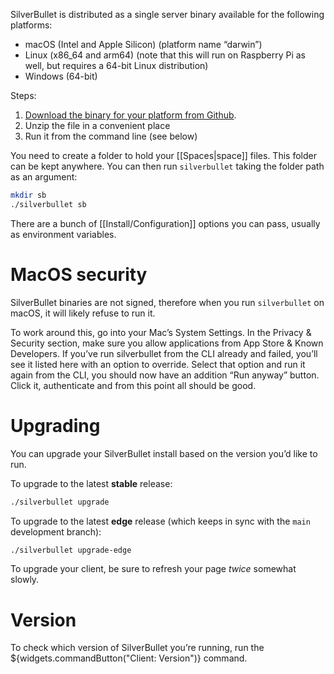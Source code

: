 SilverBullet is distributed as a single server binary available for the following platforms:

* macOS (Intel and Apple Silicon) (platform name “darwin”)
* Linux (x86_64 and arm64) (note that this will run on Raspberry Pi as well, but requires a 64-bit Linux distribution)
* Windows (64-bit)

Steps:
1. [Download the binary for your platform from Github](https://github.com/silverbulletmd/silverbullet/releases).
2. Unzip the file in a convenient place
3. Run it from the command line (see below)

You need to create a folder to hold your [[Spaces|space]] files. This folder can be kept anywhere. You can then run `silverbullet` taking the folder path as an argument:

```bash
mkdir sb
./silverbullet sb
```

There are a bunch of [[Install/Configuration]] options you can pass, usually as environment variables.

# MacOS security
SilverBullet binaries are not signed, therefore when you run `silverbullet` on macOS, it will likely refuse to run it.

To work around this, go into your Mac’s System Settings. In the Privacy & Security section, make sure you allow applications from App Store & Known Developers. If you’ve run silverbullet from the CLI already and failed, you’ll see it listed here with an option to override. Select that option and run it again from the CLI, you should now have an addition “Run anyway” button. Click it, authenticate and from this point all should be good.

# Upgrading
You can upgrade your SilverBullet install based on the version you’d like to run.

To upgrade to the latest **stable** release:

```bash
./silverbullet upgrade
```

To upgrade to the latest **edge** release (which keeps in sync with the `main` development branch):

```bash
./silverbullet upgrade-edge
```

To upgrade your client, be sure to refresh your page _twice_ somewhat slowly.

# Version
To check which version of SilverBullet you’re running, run the ${widgets.commandButton("Client: Version")} command.
